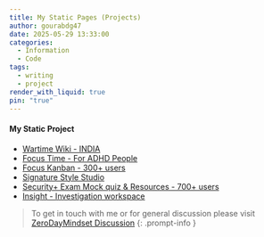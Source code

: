 ```yaml
---
title: My Static Pages (Projects)
author: gourabdg47
date: 2025-05-29 13:33:00
categories:
  - Information
  - Code
tags:
  - writing
  - project
render_with_liquid: true
pin: "true"
---
```


#### My Static Project 

- [Wartime Wiki - INDIA](https://gourabdg47.github.io/assets/code/wartime_wiki/wartime_wiki_india.html)
- [Focus Time - For ADHD People](https://gourabdg47.github.io/assets/code/focustime-landing-page.html)
- [Focus Kanban - 300+ users](https://gourabdg47.github.io/assets/code/simple-task-tracker.html)
- [Signature Style Studio](https://gourabdg47.github.io/assets/code/sig_style_generator/sig-style-generator-v1.html)
- [Security+ Exam Mock quiz & Resources - 700+ users](https://gourabdg47.github.io/assets/projects/security_exam_quiz/index.html)
- [Insight - Investigation workspace](https://gourabdg47.github.io/assets/projects/investigation_workspace/index.html)


> To get in touch with me or for general discussion please visit [ZeroDayMindset Discussion](https://github.com/orgs/X3N0-G0D/discussions) 
{: .prompt-info }
